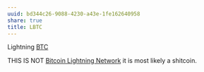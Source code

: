 ```yaml
---
uuid: bd344c26-9088-4230-a43e-1fe162640958
share: true
title: LBTC
---
```

Lightning [BTC](../05101a51-4068-4034-923a-42167f5ccea0)

THIS IS NOT [Bitcoin Lightning Network](../75afb5eb-509b-4f13-8c36-39e20b9153f6) it is most likely a shitcoin.